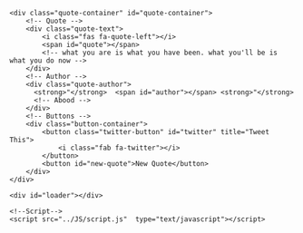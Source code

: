 <!DOCTYPE html>
<html lang="en">
<head>
    <meta charset="UTF-8">
    <meta http-equiv="X-UA-Compatible" content="IE=edge">
    <meta name="viewport" content="width=device-width, initial-scale=1.0">
    <link rel="icon"  type="image/png"   href="https://www.google.com/s2/u/0/favicons?domain=css-tricks.com"><!--change the icon of the title tap-->
    <link rel="stylesheet" href="../CSS/style.css" >
    <link rel="stylesheet"   href="https://cdnjs.cloudflare.com/ajax/libs/font-awesome/6.0.0/css/all.min.css">
    <title> Random Quote Generator</title>
</head>
<body>

    <div class="quote-container" id="quote-container">
        <!-- Quote -->
        <div class="quote-text">
            <i class="fas fa-quote-left"></i>
            <span id="quote"></span>
            <!-- what you are is what you have been. what you'll be is what you do now -->
        </div>
        <!-- Author -->
        <div class="quote-author">
          <strong>"</strong>  <span id="author"></span> <strong>"</strong>
          <!-- Abood -->
        </div>
        <!-- Buttons -->
        <div class="button-container">
            <button class="twitter-button" id="twitter" title="Tweet This">
                <i class="fab fa-twitter"></i>
            </button>
            <button id="new-quote">New Quote</button>
        </div>
    </div>

    <div id="loader"></div>

    <!--Script-->
    <script src="../JS/script.js"  type="text/javascript"></script>
</body>
</html>
